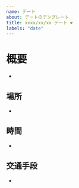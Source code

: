 ```yaml
---
name: デート
about: デートのテンプレート
title: xxxx/xx/xx デート ❤️
labels: "date"
---
```


# 概要

-

## 場所

-

## 時間

-

## 交通手段

-
